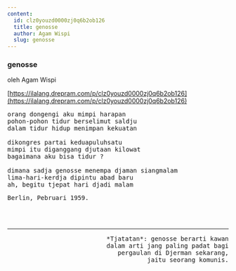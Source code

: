 ```yaml
---
content:
  id: clz0youzd0000zj0q6b2ob126
  title: genosse
  author: Agam Wispi
  slug: genosse
---
```

### genosse

oleh Agam Wispi

[https://ilalang.drepram.com/p/clz0youzd0000zj0q6b2ob126](https://ilalang.drepram.com/p/clz0youzd0000zj0q6b2ob126)

<pre>
orang dongengi aku mimpi harapan
pohon-pohon tidur berselimut saldju
dalam tidur hidup menimpan kekuatan

dikongres partai keduapuluhsatu
mimpi itu diganggang djutaan kilowat
bagaimana aku bisa tidur ?

dimana sadja genosse menempa djaman siangmalam
lima-hari-kerdja dipintu abad baru
ah, begitu tjepat hari djadi malam
</pre>
<pre>
Berlin, Pebruari 1959.
</pre>
<br/><br/>

<hr>
<pre align="right">
*Tjatatan*: genosse berarti kawan
dalam arti jang paling padat bagi
pergaulan di Djerman sekarang,
jaitu seorang komunis.
</pre>
